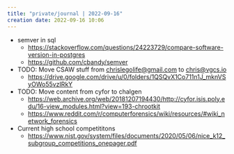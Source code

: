 ```yaml
---
title: "private/journal | 2022-09-16"
creation date: 2022-09-16 10:06
---
```


- semver in sql
	- https://stackoverflow.com/questions/24223729/compare-software-version-in-postgres
	- https://github.com/cbandy/semver
- TODO: Move CSAW stuff from chrislegolife@gmail.com to chris@vgcs.io 
	- https://drive.google.com/drive/u/0/folders/1QSQvX1Co711n1J_mknVSyOWo55vzIRkY
- TODO: Move content from cyfor to chalgen
	- https://web.archive.org/web/20181207194430/http://cyfor.isis.poly.edu/16-view_modules.html?view=193-chrootkit
	- https://www.reddit.com/r/computerforensics/wiki/resources/#wiki_network_forensics
- Current high school competititons 
	- https://www.nist.gov/system/files/documents/2020/05/06/nice_k12_subgroup_competitions_onepager.pdf